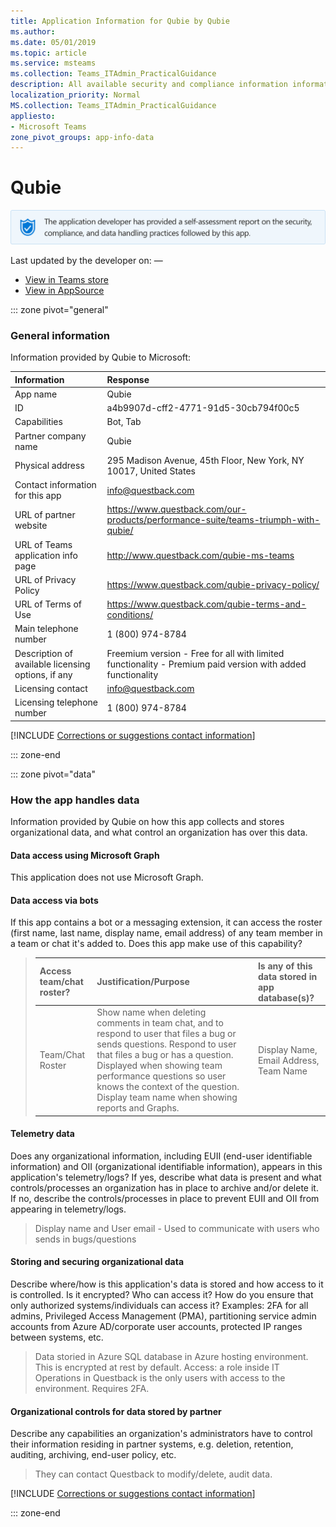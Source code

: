 ```yaml
---
title: Application Information for Qubie by Qubie
ms.author: 
ms.date: 05/01/2019
ms.topic: article
ms.service: msteams
ms.collection: Teams_ITAdmin_PracticalGuidance
description: All available security and compliance information information for Qubie, its data handling policies, its Microsoft Cloud App Security app catalog information, and security/compliance information in the CSA STAR registry.
localization_priority: Normal
MS.collection: Teams_ITAdmin_PracticalGuidance
appliesto:
- Microsoft Teams
zone_pivot_groups: app-info-data
---
```

# Qubie

<p></p><img alt="Self-attestation logo" src="./images/attested.png" width="650"/>
<p>Last updated by the developer on: —</p>

* <a href="https://teams.microsoft.com/l/app/a4b9907d-cff2-4771-91d5-30cb794f00c5" target="_blank">View in Teams store</a>
* <a href="https://appsource.microsoft.com/en-us/product/office/WA104381933" target="_blank">View in AppSource</a>

::: zone pivot="general"

### General information

Information provided by Qubie to Microsoft:

| **Information** | **Response** |
|:----------------|:-------------|
| App name | Qubie |
| ID | a4b9907d-cff2-4771-91d5-30cb794f00c5 |
| Capabilities | Bot, Tab |
| Partner company name | Qubie |
| Physical address | 295 Madison Avenue, 45th Floor, New York, NY 10017, United States |
| Contact information for this app | info@questback.com |
| URL of partner website | <https://www.questback.com/our-products/performance-suite/teams-triumph-with-qubie/> |
| URL of Teams application info page | <http://www.questback.com/qubie-ms-teams> |
| URL of Privacy Policy | <https://www.questback.com/qubie-privacy-policy/> |
| URL of Terms of Use | <https://www.questback.com/qubie-terms-and-conditions/> |
| Main telephone number | 1 (800) 974-8784 |
| Description of available licensing options, if any | Freemium version - Free for all with limited functionality - Premium paid version with added functionality |
| Licensing contact | info@questback.com |
| Licensing telephone number | 1 (800) 974-8784 |

 [!INCLUDE [Corrections or suggestions contact information](./includes/corrections-or-suggestions.md)]

::: zone-end

::: zone pivot="data"

### How the app handles data

Information provided by Qubie on how this app collects and stores organizational data, and what control an organization has over this data.

#### Data access using Microsoft Graph

This application does not use Microsoft Graph.

#### Data access via bots

If this app contains a bot or a messaging extension, it can access the roster (first name, last name, display name, email address) of any team member in a team or chat it's added to. Does this app make use of this capability?


>| **Access team/chat roster?**  | **Justification/Purpose** | **Is any of this data stored in app database(s)?** |
>|:--------------------------------|:---------------------|:--------------------------|
>| Team/Chat Roster | Show name when deleting comments in team chat, and to respond to user that files a bug or sends questions. Respond to user that files a bug or has a question. Displayed when showing team performance questions so user knows the context of the question. Display team name when showing reports and Graphs. | Display Name, Email Address, Team Name  |

#### Telemetry data

Does any organizational information, including EUII (end-user identifiable information) and OII (organizational identifiable information), appears in this application's telemetry/logs? If yes, describe what data is present and what controls/processes an organization has in place to archive and/or delete it. If no, describe the controls/processes in place to prevent EUII and OII from appearing in telemetry/logs.

>Display name and User email - Used to communicate with users who sends in bugs/questions

#### Storing and securing organizational data

Describe where/how is this application's data is stored and how access to it is controlled. Is it encrypted? Who can access it? How do you ensure that only authorized systems/individuals can access it? Examples: 2FA for all admins, Privileged Access Management (PMA), partitioning service admin accounts from Azure AD/corporate user accounts, protected IP ranges between systems, etc.

>Data storied in Azure SQL database in Azure hosting environment.  This is encrypted at rest by default. Access: a role inside IT Operations in Questback is the only users with access to the environment. Requires 2FA.

#### Organizational controls for data stored by partner

Describe any capabilities an organization's administrators have to control their information residing in partner systems, e.g. deletion, retention, auditing, archiving, end-user policy, etc.

>They can contact Questback to modify/delete, audit data.

[!INCLUDE [Corrections or suggestions contact information](./includes/corrections-or-suggestions.md)]

::: zone-end


